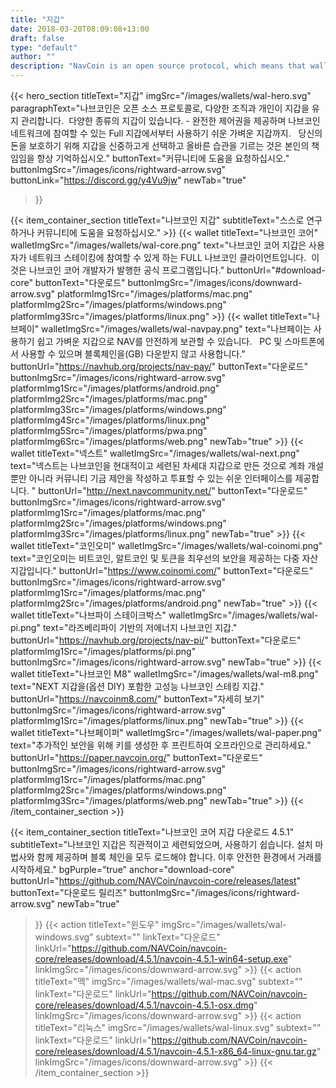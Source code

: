 ```yaml
---
title: "지갑"
date: 2018-03-20T08:09:08+13:00
draft: false
type: "default"
author: ""
description: "NavCoin is an open source protocol, which means that wallets are maintained by a range of organizations and individuals"
---
```


<script src="https://ajax.googleapis.com/ajax/libs/jquery/3.3.1/jquery.min.js"></script>
{{< hero_section
titleText="지갑"
imgSrc="/images/wallets/wal-hero.svg"
paragraphText="나브코인은 오픈 소스 프로토콜로, 다양한 조직과 개인이 지갑을 유지 관리합니다.&nbsp;&nbsp;다양한 종류의 지갑이 있습니다. - 완전한 제어권을 제공하며 나브코인 네트워크에 참여할 수 있는 Full 지갑에서부터 사용하기 쉬운 가벼운 지갑까지. &nbsp;&nbsp;당신의 돈을 보호하기 위해 지갑을 신중하고게 선택하고 올바른 습관을 기르는 것은 본인의 책임임을 항상 기억하십시오."
buttonText="커뮤니티에 도움을 요청하십시오."
buttonImgSrc="/images/icons/rightward-arrow.svg"
buttonLink="https://discord.gg/y4Vu9jw"
newTab="true"
>}}

{{< item_container_section
    titleText="나브코인 지갑"
    subtitleText="스스로 연구하거나 커뮤니티에 도움을 요청하십시오."
    >}}
    {{< wallet
        titleText="나브코인 코어"
        walletImgSrc="/images/wallets/wal-core.png"
        text="나브코인 코어 지갑은 사용자가 네트워크 스테이킹에 참여할 수 있게 하는 FULL 나브코인 클라이언트입니다.&nbsp;&nbsp;이것은 나브코인 코어 개발자가 발행한 공식 프로그램입니다."
        buttonUrl="#download-core"
        buttonText="다운로드"
        buttonImgSrc="/images/icons/downward-arrow.svg"
        platformImg1Src="/images/platforms/mac.png"
        platformImg2Src="/images/platforms/windows.png"
        platformImg3Src="/images/platforms/linux.png"
    >}}
    {{< wallet
        titleText="나브페이"
        walletImgSrc="/images/wallets/wal-navpay.png"
        text="나브페이는 사용하기 쉽고 가벼운 지갑으로 NAV를 안전하게 보관할 수 있습니다.&nbsp;&nbsp; PC 및 스마트폰에서 사용할 수 있으며 블록체인을(GB) 다운받지 않고 사용합니다."
        buttonUrl="https://navhub.org/projects/nav-pay/"
        buttonText="다운로드"
        buttonImgSrc="/images/icons/rightward-arrow.svg"
        platformImg1Src="/images/platforms/android.png"
        platformImg2Src="/images/platforms/mac.png"
        platformImg3Src="/images/platforms/windows.png"
        platformImg4Src="/images/platforms/linux.png"
        platformImg5Src="/images/platforms/pwa.png"
        platformImg6Src="/images/platforms/web.png"
        newTab="true"
    >}}
    {{< wallet
        titleText="넥스트"
        walletImgSrc="/images/wallets/wal-next.png"
        text="넥스트는 나브코인을 현대적이고 세련된 차세대 지갑으로 만든 것으로 계좌 개설 뿐만 아니라 커뮤니티 기금 제안을 작성하고 투표할 수 있는 쉬운 인터페이스를 제공합니다. "
        buttonUrl="http://next.navcommunity.net/"
        buttonText="다운로드"
        buttonImgSrc="/images/icons/rightward-arrow.svg"
        platformImg1Src="/images/platforms/mac.png"
        platformImg2Src="/images/platforms/windows.png"
        platformImg3Src="/images/platforms/linux.png"
        newTab="true"
    >}}
    {{< wallet
        titleText="코인오미"
        walletImgSrc="/images/wallets/wal-coinomi.png"
        text="코인오미는 비트코인, 알트코인 및 토큰을 최우선의 보안을 제공하는 다중 자산 지갑입니다."
        buttonUrl="https://www.coinomi.com/"
        buttonText="다운로드"
        buttonImgSrc="/images/icons/rightward-arrow.svg"
        platformImg1Src="/images/platforms/mac.png"
        platformImg2Src="/images/platforms/android.png"
        newTab="true"
    >}}
    {{< wallet
        titleText="나브파이 스테이크박스"
        walletImgSrc="/images/wallets/wal-pi.png"
        text="라즈베리파이 기반의 저에너지 나브코인 지갑."
        buttonUrl="https://navhub.org/projects/nav-pi/"
        buttonText="다운로드"
        platformImg1Src="/images/platforms/pi.png"
        buttonImgSrc="/images/icons/rightward-arrow.svg"
        newTab="true"
    >}}
    {{< wallet
        titleText="나브코인 M8"
        walletImgSrc="/images/wallets/wal-m8.png"
        text="NEXT 지갑을(옵션 DIY) 포함한 고성능 나브코인 스테킹 지갑."
        buttonUrl="https://navcoinm8.com/"
        buttonText="자세히 보기"
        buttonImgSrc="/images/icons/rightward-arrow.svg"
        platformImg1Src="/images/platforms/linux.png"
        newTab="true"
    >}}
    {{< wallet
        titleText="나브페이퍼"
        walletImgSrc="/images/wallets/wal-paper.png"
        text="추가적인 보안을 위해 키를 생성한 후 프린트하여 오프라인으로 관리하세요."
        buttonUrl="https://paper.navcoin.org/"
        buttonText="다운로드"
        buttonImgSrc="/images/icons/rightward-arrow.svg"
        platformImg1Src="/images/platforms/mac.png"
        platformImg2Src="/images/platforms/windows.png"
        platformImg3Src="/images/platforms/web.png"
        newTab="true"
    >}}
{{< /item_container_section >}}

{{< item_container_section
    titleText="나브코인 코어 지갑 다운로드 4.5.1"
    subtitleText="나브코인 지갑은 직관적이고 세련되었으며, 사용하기 쉽습니다. 설치 마법사와 함께 제공하며 블록 체인을 모두 로드해야 합니다. 이후 안전한 환경에서 거래를 시작하세요."
    bgPurple="true"
    anchor="download-core"
    buttonUrl="https://github.com/NAVCoin/navcoin-core/releases/latest"
    buttonText="다운로드 릴리즈"
    buttonImgSrc="/images/icons/rightward-arrow.svg"
    newTab="true"
>}}
    {{< action
        titleText="윈도우"
        imgSrc="/images/wallets/wal-windows.svg"
        subtext=""
        linkText="다운로드"
        linkUrl="https://github.com/NAVCoin/navcoin-core/releases/download/4.5.1/navcoin-4.5.1-win64-setup.exe"
        linkImgSrc="/images/icons/downward-arrow.svg"
    >}}
    {{< action
        titleText="맥"
        imgSrc="/images/wallets/wal-mac.svg"
        subtext=""
        linkText="다운로드"
        linkUrl="https://github.com/NAVCoin/navcoin-core/releases/download/4.5.1/navcoin-4.5.1-osx.dmg"
        linkImgSrc="/images/icons/downward-arrow.svg"
    >}}
    {{< action                 
        titleText="리눅스"
        imgSrc="/images/wallets/wal-linux.svg"
        subtext=""
        linkText="다운로드"
        linkUrl="https://github.com/NAVCoin/navcoin-core/releases/download/4.5.1/navcoin-4.5.1-x86_64-linux-gnu.tar.gz"
        linkImgSrc="/images/icons/downward-arrow.svg"
    >}}
{{< /item_container_section >}}


<script>
$("a[href^='#']").click(function(e) {
	e.preventDefault();

	var position = $($(this).attr("href")).offset().top;

	$("body, html").animate({
		scrollTop: position
	} /* speed */ );
});
</script>
